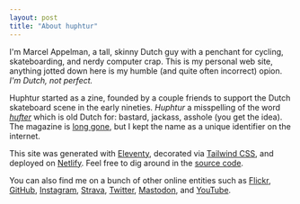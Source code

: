 ```yaml
---
layout: post
title: "About huphtur"
---
```

I'm Marcel Appelman, a tall, skinny Dutch guy with a penchant for cycling, skateboarding, and nerdy computer crap. This is my personal web site, anything jotted down here is my humble (and quite often incorrect) opion. _I'm Dutch, not perfect._

Huphtur started as a zine, founded by a couple friends to support the Dutch skateboard scene in the early nineties. _Huphtur_ a misspelling of the word [_hufter_](https://en.wiktionary.org/wiki/hufter) which is old Dutch for: bastard, jackass, asshole (you get the idea). The magazine is [long gone](https://web.archive.org/web/19970225192142/http://www.huphtur.nl/), but I kept the name as a unique identifier on the internet.

This site was generated with [Eleventy](https://www.11ty.dev/), decorated via [Tailwind CSS](https://tailwindcss.com/), and deployed on [Netlify](https://www.netlify.com/). Feel free to dig around in the [source code](https://github.com/huphtur/huphtur.nl).

You can also find me on a bunch of other online entities such as
[Flickr](https://www.flickr.com/photos/huphtur/),
[GitHub](https://github.com/huphtur/),
[Instagram](https://www.instagram.com/huphtur/),
[Strava](https://www.strava.com/athletes/huphtur),
[Twitter](https://twitter.com/huphtur),
[Mastodon](https://mastodon.social/@huphtur), and
[YouTube](https://www.youtube.com/channel/UCi40BSt5e5-tRDfYH-3tjeA).
